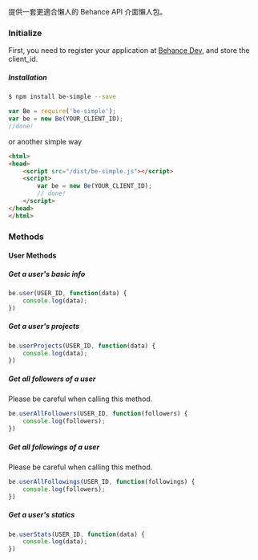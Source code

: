 提供一套更適合懶人的 Behance API 介面懶人包。

### Initialize
First, you need to register your application at [Behance Dev](https://www.behance.net/dev/register), and store the client_id.

##### Installation
```sh
$ npm install be-simple --save
```
```js
var Be = require('be-simple');
var be = new Be(YOUR_CLIENT_ID);
//done!
```
or another simple way
```html
<html>
<head>
	<script src="/dist/be-simple.js"></script>
	<script>
		var be = new Be(YOUR_CLIENT_ID);
		// done!
	</script>
</head>
</html>
```
### Methods
#### User Methods

##### Get a user's basic info
```js
be.user(USER_ID, function(data) {
	console.log(data);
})
```

##### Get a user's projects
```js
be.userProjects(USER_ID, function(data) {
	console.log(data);
})
```

##### Get all followers of a user
Please be careful when calling this method.
```js
be.userAllFollowers(USER_ID, function(followers) {
	console.log(followers);
})
```

##### Get all followings of a user
Please be careful when calling this method.
```js
be.userAllFollowings(USER_ID, function(followings) {
	console.log(followers);
})
```

##### Get a user's statics
```js
be.userStats(USER_ID, function(data) {
	console.log(data);
})
```